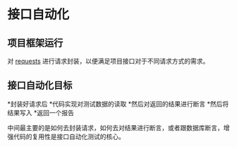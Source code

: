 # 接口自动化

## 项目框架运行

对 [requests](https://requests.readthedocs.io/) 进行请求封装，以便满足项目接口对于不同请求方式的需求。

## 接口自动化目标

*封装好请求后
*代码实现对测试数据的读取
*然后对返回的结果进行断言
*然后将结果写入
*返回一个报告

中间最主要的是如何去封装请求，如何去对结果进行断言，或者跟数据库断言，增强代码的复用性是接口自动化测试的核心。

